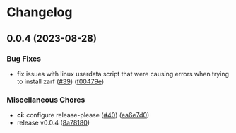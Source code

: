 # Changelog

## 0.0.4 (2023-08-28)


### Bug Fixes

* fix issues with linux userdata script that were causing errors when trying to install zarf ([#39](https://github.com/defenseunicorns/terraform-aws-uds-bastion/issues/39)) ([f00479e](https://github.com/defenseunicorns/terraform-aws-uds-bastion/commit/f00479eb38dcd1f37a3e15cea69bdd7686f8dc70))


### Miscellaneous Chores

* **ci:** configure release-please ([#40](https://github.com/defenseunicorns/terraform-aws-uds-bastion/issues/40)) ([ea6e7d0](https://github.com/defenseunicorns/terraform-aws-uds-bastion/commit/ea6e7d0bb0101b5ad6ebe5fdbf9efb9c93c5feb9))
* release v0.0.4 ([8a78180](https://github.com/defenseunicorns/terraform-aws-uds-bastion/commit/8a78180ae500d540a142e321f54be093f8cdbcbc))
